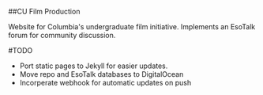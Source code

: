 ##CU Film Production

Website for Columbia's undergraduate film initiative. Implements an EsoTalk forum for community discussion.

#TODO

- Port static pages to Jekyll for easier updates.
- Move repo and EsoTalk databases to DigitalOcean
- Incorperate webhook for automatic updates on push